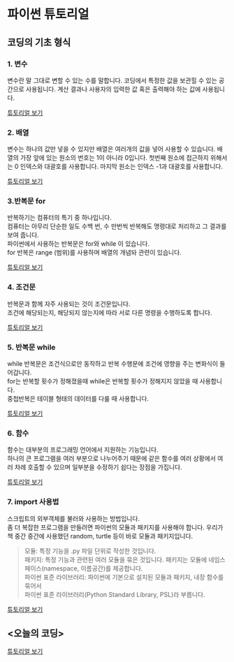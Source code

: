 # 파이썬 튜토리얼

## 코딩의 기초 형식

### 1. 변수  
변수란 말 그대로 변할 수 있는 수를 말합니다. 코딩에서 특정한 값을 보관힐 수 있는 공간으로 사용됩니다. 계산 결과나 사용자의 입력한 값 혹은 출력해야 하는 값에 사용됩니다.  

[튜토리얼 보기](undefined/index.md)

### 2. 배열  
변수는 하나의 값만 넣을 수 있지만 배열은 여러개의 값을 넣어 사용할 수 있습니다. 배열의 가장 앞에 있는 원소의 번호는 1이 아니라 0입니다. 첫번째 원소에 접근하지 위해서는 0 인덱스와 대괄호를 사용합니다. 마지막 원소는 인덱스 -1과 대괄호를 사용합니다.  

[튜토리얼 보기](undefined/index-1.md)

### 3.반복문 for  
반복하기는 컴퓨터의 특기 중 하나입니다.  
컴퓨터는 아무리 단순한 일도 수백 번, 수 만번씩 반복해도 명령대로 처리하고 그 결과를 보여 줍니다.  
파이썬에서 사용하는 반복문은 for와 while 이 있습니다.  
for 반복은 range (범위)를 사용하며 배열의 개념돠 관련이 있습니다.  

[튜토리얼 보기](undefined/index-2.md)  

### 4. 조건문  
반복문과 함께 자주 사용되는 것이 조건문입니다.  
조건에 해당되는지, 해당되지 않는지에 따라 서로 다른 명령을 수행하도록 합니다.  

[튜토리얼 보기](undefined/index-3.md)  

### 5. 반복문 while  
while 반복문은 조건식으로만 동작하고 반복 수행문에 조건에 영향을 주는 변화식이 들어갑니다.  
for는 반복할 횟수가 정해졌을때 while은 반복할 횟수가 정해지지 않았을 때 사용합니다.  
중첩반복은 테이블 형태의 데이터를 다룰 때 사용합니다.  

[튜토리얼 보기](undefined/index-4.md)     

### 6. 함수  
함수는 대부분의 프로그래밍 언어에서 지원하는 기능입니다.  
하나의 큰 프로그램을 여러 부분으로 나누어주기 때문에 같은 함수를 여러 상황에서 여러 차례 호출할 수 있으며 일부분을 수정하기 쉽다는 장점을 가집니다.  

[튜토리얼 보기](undefined/index-5.md)  

### 7. import 사용법  
스크립트의 외부객체를 불러와 사용하는 방법입니다.    
좀 더 복잡한 프로그램을 만들려면 파이썬의 모듈과 패키지를 사용해야 합니다. 우리가 책 중간 중간에 사용했던 random, turtle 등이 바로 모듈과 패키지입니다.  

>  모듈: 특정 기능을 .py 파일 단위로 작성한 것입니다.  
>  패키지: 특정 기능과 관련된 여러 모듈을 묶은 것입니다. 패키지는 모듈에 네임스페이스(namespace, 이름공간)를 제공합니다.  
>  파이썬 표준 라이브러리: 파이썬에 기본으로 설치된 모듈과 패키지, 내장 함수를 묶어서   
>  파이썬 표준 라이브러리(Python Standard Library, PSL)라 부릅니다.   

[튜토리얼 보기](undefined/index-6.md)


## <오늘의 코딩>   

[튜토리얼 보기](undefined/index-7.md)  


